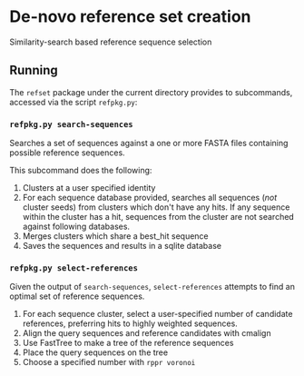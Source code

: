 # De-novo reference set creation

Similarity-search based reference sequence selection

## Running

The `refset` package under the current directory provides to subcommands, accessed via the script `refpkg.py`:

### `refpkg.py search-sequences`

Searches a set of sequences against a one or more FASTA files containing possible reference sequences.

This subcommand does the following:

1. Clusters at a user specified identity
1. For each sequence database provided, searches all sequences (*not* cluster
   seeds) from clusters which don't have any hits. If any sequence within the
   cluster has a hit, sequences from the cluster are not searched against
   following databases.
1. Merges clusters which share a best_hit sequence
1. Saves the sequences and results in a sqlite database

### `refpkg.py select-references`

Given the output of `search-sequences`, `select-references` attempts to find an
optimal set of reference sequences. 

1. For each sequence cluster, select a user-specified number of candidate
   references, preferring hits to highly weighted sequences.
1. Align the query sequences and reference candidates with cmalign
1. Use FastTree to make a tree of the reference sequences
1. Place the query sequences on the tree
1. Choose a specified number with `rppr voronoi`

